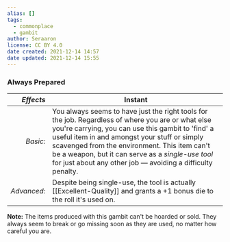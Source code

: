 ```yaml
---
alias: []
tags:
  - commonplace
  - gambit
author: Seraaron
license: CC BY 4.0
date created: 2021-12-14 14:57
date updated: 2021-12-14 15:55
---
```


### Always Prepared

|   _Effects_ | Instant                                                                                                                                                                                                                                                                                                                                                                     |
| ----------: | --------------------------------------------------------------------------------------------------------------------------------------------------------------------------------------------------------------------------------------------------------------------------------------------------------------------------------------------------------------------------- |
|    _Basic:_ | You always seems to have just the right tools for the job. Regardless of where you are or what else you're carrying, you can use this gambit to 'find' a useful item in and amongst your stuff or simply scavenged from the environment. This item can't be a weapon, but it can serve as a _single-use tool_ for just about any other job — avoiding a difficulty penalty. |
| _Advanced:_ | Despite being single-use, the tool is actually [[Excellent-Quality]] and grants a +1 bonus die to the roll it's used on.                                                                                                                                                                                                                                                    |

**Note:** The items produced with this gambit can't be hoarded or sold. They always seem to break or go missing soon as they are used, no matter how careful you are.
